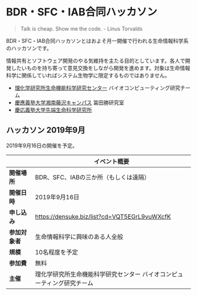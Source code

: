 # BDR・SFC・IAB合同ハッカソン

> Talk is cheap. Show me the code.
> \- Linus Torvalds

BDR・SFC・IAB合同ハッカソンとはおよそ月一開催で行われる生命情報科学系のハッカソンです。

情報共有とソフトウェア開発のやる気維持を主たる目的としています。各人で開発したいものを持ち寄って意見交換をしながら開発を進めます。対象は生命情報科学に関係していればシステム生物学に限定するものではありません。

- [理化学研究所生命機能科学研究センター](https://www.bdr.riken.jp/jp/) バイオコンピューティング研究チーム
- [慶應義塾大学湘南藤沢キャンパス](https://www.sfc.keio.ac.jp/) 冨田勝研究室
- [慶応義塾大学先端生命科学研究所](http://www.iab.keio.ac.jp/)

## ハッカソン 2019年9月

2019年9月16日の開催を予定。

||イベント概要|
|---|---|
| **開催場所** | BDR、SFC、IABの三か所（もしくは遠隔） |
| **開催日時** | 2019年9月16日 |
| **申し込み** | https://densuke.biz/list?cd=VQT5EGrL9vuWXcfK |
| **参加対象者** | 生命情報科学に興味のある人全般 |
| **規模** | 10名程度を予定 |
| **参加費** | 無料 |
| **主催** | 理化学研究所生命機能科学研究センター バイオコンピューティング研究チーム |
